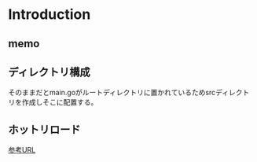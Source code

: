 # Introduction

## memo

## ディレクトリ構成

そのままだとmain.goがルートディレクトリに置かれているためsrcディレクトリを作成しそこに配置する。

## ホットリロード

[参考URL](https://awesome-linus.com/2020/09/13/go-air-hot-reload/)
